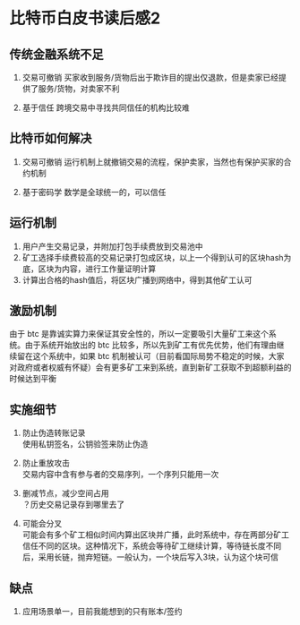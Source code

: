 # 比特币白皮书读后感2

## 传统金融系统不足

1. 交易可撤销
买家收到服务/货物后出于欺诈目的提出仅退款，但是卖家已经提供了服务/货物，对卖家不利

2. 基于信任
跨境交易中寻找共同信任的机构比较难

## 比特币如何解决

1. 交易可撤销
运行机制上就撤销交易的流程，保护卖家，当然也有保护买家的合约机制

2. 基于密码学
数学是全球统一的，可以信任

## 运行机制

1. 用户产生交易记录，并附加打包手续费放到交易池中
2. 矿工选择手续费较高的交易记录打包成区块，以上一个得到认可的区块hash为底，区块为内容，进行工作量证明计算
3. 计算出合格的hash值后，将区块广播到网络中，得到其他矿工认可

## 激励机制

由于 btc 是靠诚实算力来保证其安全性的，所以一定要吸引大量矿工来这个系统。由于系统开始放出的 btc 比较多，所以先到矿工有优先优势，他们有理由继续留在这个系统中，如果 btc 机制被认可（目前看国际局势不稳定的时候，大家对政府或者权威有怀疑）会有更多矿工来到系统，直到新矿工获取不到超额利益的时候达到平衡

## 实施细节

1. 防止伪造转账记录   
使用私钥签名，公钥验签来防止伪造

2. 防止重放攻击   
交易内容中含有参与者的交易序列，一个序列只能用一次

3. 删减节点，减少空间占用   
？历史交易记录存到哪里去了

4. 可能会分叉   
可能会有多个矿工相似时间内算出区块并广播，此时系统中，存在两部分矿工信任不同的区块。这种情况下，系统会等待矿工继续计算，等待链长度不同后，采用长链，抛弃短链。一般认为，一个块后写入3块，认为这个块可信

## 缺点

1. 应用场景单一，目前我能想到的只有账本/签约
